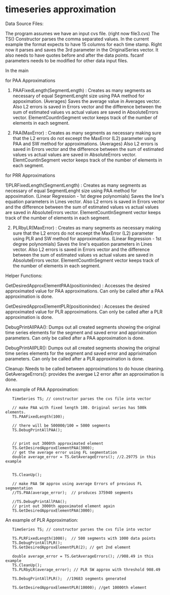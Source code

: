 # timeseries approximation



Data Source Files:

The program assumes we have an input cvs file. (right now file3.cvs)
The TS() Constructor parses the comma separated values. In the current example the format expects to have 15 columns for each 
time stamp. Right now it parses and saves the 3rd parameter in the OriginalSeries vector. It also needs to have quotes before and after the data points. fscanf parameters needs to be modified for other data input files.

In the main 

for PAA Approximations 

1) PAAFixedLength(SegmentLength) : Creates as many segments as necessary of equal SegmentLenght size using PAA method for appoximation. (Averages)  Saves the average value in Averages vector. Also L2 errors is saved in Errors vector and the difference between the sum of estimated values vs actual values are saved in  AbsoluteErrors vector. ElementCountInSegment vector keeps track of the number of elements in each segment. 

2) PAA(MaxError) : Creates as many segments as necessary making sure that the L2 errors do not exceept the MaxError (L2) parameter using PAA and SW method for approximations. (Averages) Also L2 errors is saved in Errors vector and the difference between the sum of estimated values vs actual values are saved in  AbsoluteErrors vector. ElemtCountInSegment vector keeps track of the number of elements in each segment. 


for PRR Approximations 

1)PLRFixedLength(SegmentLength) : Creates as many segments as necessary of equal SegmentLenght size using PAA method for appoximation. (Linear Regression - 1st degree polynomials)  Saves the line's equation parameters in Lines vector. Also L2 errors is saved in Errors vector and the difference between the sum of estimated values vs actual values are saved in  AbsoluteErrors vector. ElementCountInSegment vector keeps track of the number of elements in each segment. 

2) PLRbyLR(MaxError) : Creates as many segments as necessary making sure that the L2 errors do not exceept the MaxError (L2) parameter using PLR and SW method for approximations. (Linear Regression - 1st degree polynomials) Saves the line's equation parameters in Lines vector. Also L2 errors is saved in Errors vector and the difference between the sum of estimated values vs actual values are saved in  AbsoluteErrors vector. ElementCountInSegment vector keeps track of the number of elements in each segment. 

Helper Functions:

GetDesiredApproxElementPAA(positionindex) : Accesses the desired approximated value  for PAA approximations. Can only be called after a PAA approximation is done. 

GetDesiredApproxElementPLR(positionindex) :  Accesses the desired approximated value  for PLR approximations. Can only be called after a PLR approximation is done. 

DebugPrintAllPAA(): Dumps out all created segments showing the original time series elements for the segment and saved error and appriximation parameters. Can only be called after a PAA approximation is done. 

DebugPrintAllPLR(): Dumps out all created segments showing the original time series elements for the segment and saved error and appriximation parameters. Can only be called after a PLR approximation is done. 


Cleanup: Needs to be called between approximations to do house cleaning.
GetAverageErrors(): provides the avergae L2 error after an approximation is done. 

An example of PAA Approximation:

       TimeSeries TS; // constructor parses the cvs file into vector
       
       // make PAA with fixed length 100. Original series has 500k elements.
       TS.PAAFixedLength(100);

       // there will be 500000/100 = 5000 segments
       TS.DebugPrintAllPAA();


       // print out 3000th approximated element
       TS.GetDesiredApproxElementPAA(3000);
       // get the average error using FL segmentation
       double average_error = TS.GetAverageErrors(); //2.29775 in this example

   
       TS.CleanUp();

       // make PAA SW approx using average Errors of previous FL segmentation
       //TS.PAA(average_error);  // produces 375940 segments

       //TS.DebugPrintAllPAA();
       // print out 3000th appoximated element again
       TS.GetDesiredApproxElementPAA(3000);


An example of PLR Approximation:
       
       
       TimeSeries TS; // constructor parses the cvs file into vector
       
       TS.PLRFixedLength(1000);  // 500 segments with 1000 data points
       TS.DebugPrintAllPLR();
       TS.GetDesiredApproxElementPLR(2); // get 2nd element

       double average_error = TS.GetAverageErrors(); //908.49 in this example
       TS.CleanUp();
       TS.PLRbyLR(average_error); // PLR SW approx with threshold 908.49

       TS.DebugPrintAllPLR();  //19683 segments generated

       TS.GetDesiredApproxElementPLR(10000); //get 10000th element
       
       
